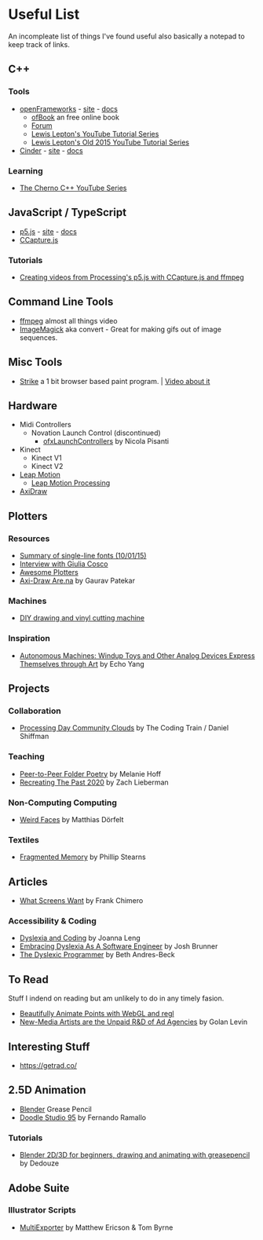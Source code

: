 # Useful List

An incompleate list of things I've found useful also basically a notepad to keep track of links.

## C++

### Tools

- [openFrameworks](https://github.com/openframeworks/openFrameworks) - [site](https://openframeworks.cc/) - [docs](https://openframeworks.cc/documentation/)
  - [ofBook](https://openframeworks.cc/ofBook/chapters/foreword.html) an free online book
  - [Forum](https://forum.openframeworks.cc/)
  - [Lewis Lepton's YouTube Tutorial Series](https://www.youtube.com/playlist?list=PL4neAtv21WOlqpDzGqbGM_WN2hc5ZaVv7)
  - [Lewis Lepton's Old 2015 YouTube Tutorial Series](https://www.youtube.com/playlist?list=PL4neAtv21WOmrV8z9rSzL20QpdLU1zJLr)
- [Cinder](https://github.com/cinder/Cinder) - [site](https://www.libcinder.org/) - [docs](https://libcinder.org/docs/)

### Learning

- [The Cherno C++ YouTube Series](https://www.youtube.com/playlist?list=PLlrATfBNZ98dudnM48yfGUldqGD0S4FFb)

## JavaScript / TypeScript

- [p5.js](https://github.com/processing/p5.js) - [site](https://p5js.org/) - [docs](https://p5js.org/reference/)
- [CCapture.js](https://github.com/spite/ccapture.js/)

### Tutorials

- [Creating videos from Processing's p5.js with CCapture.js and ffmpeg](https://peterbeshai.com/blog/2018-10-28-p5js-ccapture/)

## Command Line Tools

- [ffmpeg](https://ffmpeg.org/) almost all things video
- [ImageMagick](https://imagemagick.org/) aka convert - Great for making gifs out of image sequences.

## Misc Tools

- [Strike](https://strike.amorphic.space/) a 1 bit browser based paint program. | [Video about it](https://youtu.be/IotoOMkC_Ic)

## Hardware

- Midi Controllers
  - Novation Launch Control (discontinued)
    - [ofxLaunchControllers](https://github.com/npisanti/ofxLaunchControllers) by Nicola Pisanti
- Kinect
  - Kinect V1
  - Kinect V2
- [Leap Motion](https://www.ultraleap.com/product/leap-motion-controller/)
  - [Leap Motion Processing](https://github.com/nok/leap-motion-processing)
- [AxiDraw](https://www.axidraw.com/)

## Plotters

### Resources

- [Summary of single-line fonts (10/01/15)](http://www.imajeenyus.com/computer/20150110_single_line_fonts/index.shtml)
- [Interview with Giulia Cosco](https://www.generativehut.com/post/interview-with-giulia-cosco)
- [Awesome Plotters](https://github.com/beardicus/awesome-plotters)
- [Axi-Draw Are.na](https://www.are.na/gaurav-patekar-j8j8t3e2swi/axi-draw) by Gaurav Patekar

### Machines

- [DIY drawing and vinyl cutting machine](https://www.geeky-gadgets.com/vinyl-cutting-machine-01-09-2020/)

### Inspiration

- [Autonomous Machines: Windup Toys and Other Analog Devices Express Themselves through Art](https://www.thisiscolossal.com/2014/02/autonomous-machines/) by Echo Yang

## Projects

### Collaboration

- [Processing Day Community Clouds](https://github.com/CodingTrain/CommunityClouds) by The Coding Train / Daniel Shiffman

### Teaching

- [Peer-to-Peer Folder Poetry](https://github.com/melaniehoff/Peer-to-Peer-Folder-Poetry) by Melanie Hoff
- [Recreating The Past 2020](https://github.com/ofZach/RTP_SFPC_SUMMER20) by Zach Lieberman

### Non-Computing Computing

- [Weird Faces](https://www.mokafolio.de/works/Weird-Faces) by Matthias Dörfelt

### Textiles

- [Fragmented Memory](https://phillipstearns.wordpress.com/fragmented-memory/) by Phillip Stearns

## Articles

- [What Screens Want](https://frankchimero.com/blog/2013/what-screens-want/) by Frank Chimero

### Accessibility & Coding

- [Dyslexia and Coding](https://datacarpentry.org/blog/2017/09/coding-and-dyslexia) by Joanna Leng
- [Embracing Dyslexia As A Software Engineer](https://medium.com/helpful-human/embracing-dyslexia-as-a-software-engineer-86419a94bd94) by Josh Brunner
- [The Dyslexic Programmer](https://blog.bethcodes.com/the-dyslexic-programmer) by Beth Andres-Beck

## To Read

Stuff I indend on reading but am unlikely to do in any timely fasion.

- [Beautifully Animate Points with WebGL and regl](https://peterbeshai.com/blog/2017-05-26-beautifully-animate-points-with-webgl-and-regl/)
- [New-Media Artists are the Unpaid R&D of Ad Agencies](http://www.flong.com/blog/2012/new-media-artists-are-the-unpaid-research-division-of-ad-agencies/) by Golan Levin

## Interesting Stuff
- https://getrad.co/

## 2.5D Animation

- [Blender](https://www.blender.org/) Grease Pencil
- [Doodle Studio 95](https://fernandoramallo.itch.io/doodle-studio-95) by Fernando Ramallo

### Tutorials

- [Blender 2D/3D for beginners, drawing and animating with greasepencil](https://www.youtube.com/watch?v=c57qq2nE3B0) by Dedouze

## Adobe Suite

### Illustrator Scripts

- [MultiExporter](https://gist.github.com/TomByrne/7816376) by Matthew Ericson & Tom Byrne

